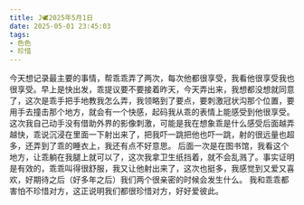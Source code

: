 ```yaml
---
title: J🕊️2025年5月1日
date: 2025-05-01 23:45:03
tags:
- 色色
- 珍惜
---
```

今天想记录最主要的事情，帮乖乖弄了两次，每次他都很享受，我看他很享受我也很享受。早上是快出发，乖提议要不要接着昨天，今天弄出来，我想都没想就同意了，这次是乖手把手地教我怎么弄，我领略到了要点，要刺激冠状沟那个位置，要用手去撞击那个地方，就会有一个快感，起码我从乖的表情上能感受到他很享受。这次我自己动手没有借助外界的影像刺激，可能是我在想象乖是什么感受后面越弄越快，乖说沉浸在里面一下射出来了，把我吓一跳把他也吓一跳，射的很远量也超多，还弄到了乖的睡衣上，我还有点不好意思。
后面一次是在图书馆，我看这个地方，让乖躺在我腿上就可以了，这次我拿卫生纸挡着，就不会乱溅了。事实证明是有效的，乖乖叫得很舒服，我又让他射出来了，这次也挺多，我感觉到又爱又喜欢，好期待之后（好多年之后）我们两个很亲密的时候会发生什么。
我和乖乖都害怕不珍惜对方，这正说明我们都很珍惜对方，好好爱彼此。